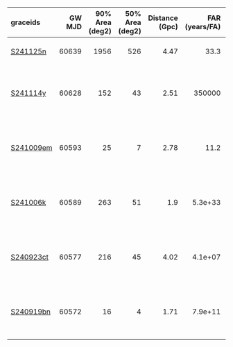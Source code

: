 | graceids                                                          |   GW MJD |   90% Area (deg2) |   50% Area (deg2) |   Distance (Gpc) |   FAR (years/FA) |   Mass (M_sol) | gcnids                                                                      |   time |   probability | start                   | cadence                                                                              | comments                       |
|:------------------------------------------------------------------|---------:|------------------:|------------------:|-----------------:|-----------------:|---------------:|:----------------------------------------------------------------------------|-------:|--------------:|:------------------------|:-------------------------------------------------------------------------------------|:-------------------------------|
| [S241125n](https://gracedb.ligo.org/superevents/S241125n/view/)   |    60639 |              1956 |               526 |             4.47 |         33.3     |            151 | [2024-11-25T01:01:16](https://fritz.science/gcn_events/2024-11-25T01:01:16) |    900 |          0.5  |                         |                                                                                      | Swift/Bat coincident detection |
| [S241114y](https://gracedb.ligo.org/superevents/S241114y/view/)   |    60628 |               152 |                43 |             2.51 |     350000       |             92 | [2024-11-14T02:47:11](https://fritz.science/gcn_events/2024-11-14T02:47:11) |   1140 |          0.86 | 2024-11-15T01:42:44.719 | ['2024.11.22', '2024.11.29', '2024.12.06', '2024.12.13', '2024.12.25', '2025.01.04'] |                                |
| [S241009em](https://gracedb.ligo.org/superevents/S241009em/view/) |    60593 |                25 |                 7 |             2.78 |         11.2     |             93 | [2024-10-09T22:04:55](https://fritz.science/gcn_events/2024-10-09T22:04:55) |    120 |          0.76 | 2024-10-12T09:00:53.912 | ['2024.10.19', '2024.10.26', '2024.11.02', '2024.11.09', '2024.11.21', '2024.12.01'] |                                |
| [S241006k](https://gracedb.ligo.org/superevents/S241006k/view/)   |    60589 |               263 |                51 |             1.9  |          5.3e+33 |             80 | [2024-10-06T01:53:33](https://fritz.science/gcn_events/2024-10-06T01:53:33) |   1260 |          0.91 | 2024-10-06T02:20:20.960 | ['2024.10.13', '2024.10.20', '2024.10.27', '2024.11.03', '2024.11.15', '2024.11.25'] |                                |
| [S240923ct](https://gracedb.ligo.org/superevents/S240923ct/view/) |    60577 |               216 |                45 |             4.02 |          4.1e+07 |            140 | [2024-09-23T20:40:06](https://fritz.science/gcn_events/2024-09-23T20:40:06) |    720 |          0.73 | 2024-09-24T02:36:34.228 | ['2024.10.01', '2024.10.08', '2024.10.15', '2024.10.22', '2024.11.03', '2024.11.13'] |                                |
| [S240919bn](https://gracedb.ligo.org/superevents/S240919bn/view/) |    60572 |                16 |                 4 |             1.71 |          7.9e+11 |             61 | [2024-09-19T06:15:59](https://fritz.science/gcn_events/2024-09-19T06:15:59) |    180 |          0.9  | 2024-09-19T06:21:30.794 | ['2024.09.26', '2024.10.03', '2024.10.10', '2024.10.17', '2024.10.29', '2024.11.08'] |                                |